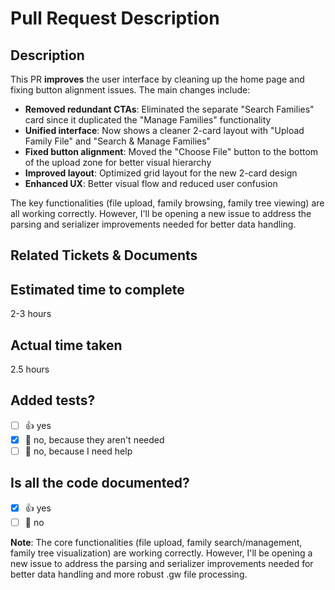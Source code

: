 # Pull Request Description

## Description

This PR **improves** the user interface by cleaning up the home page and fixing button alignment issues. The main changes include:

- **Removed redundant CTAs**: Eliminated the separate "Search Families" card since it duplicated the "Manage Families" functionality
- **Unified interface**: Now shows a cleaner 2-card layout with "Upload Family File" and "Search & Manage Families"
- **Fixed button alignment**: Moved the "Choose File" button to the bottom of the upload zone for better visual hierarchy
- **Improved layout**: Optimized grid layout for the new 2-card design
- **Enhanced UX**: Better visual flow and reduced user confusion

The key functionalities (file upload, family browsing, family tree viewing) are all working correctly. However, I'll be opening a new issue to address the parsing and serializer improvements needed for better data handling.

## Related Tickets & Documents

<!--
Please use this format link issue numbers: Fixes #123
https://docs.github.com/en/free-pro-team@latest/github/managing-your-work-on-github/linking-a-pull-request-to-an-issue#linking-a-pull-request-to-an-issue-using-a-keyword
-->

## Estimated time to complete

2-3 hours

## Actual time taken

2.5 hours

## Added tests?

- [ ] 👍 yes
- [x] 🙅 no, because they aren't needed
- [ ] 🙋 no, because I need help

## Is all the code documented?

- [x] 👍 yes
- [ ] 🙋 no

**Note**: The core functionalities (file upload, family search/management, family tree visualization) are working correctly. However, I'll be opening a new issue to address the parsing and serializer improvements needed for better data handling and more robust .gw file processing.
